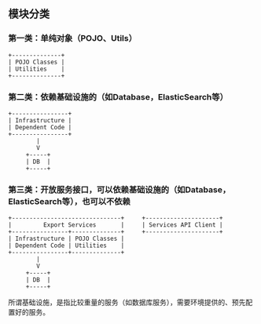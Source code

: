 模块分类
-------

### 第一类：单纯对象（POJO、Utils）
```
+--------------+
| POJO Classes |
| Utilities    |
+--------------+
```

### 第二类：依赖基础设施的（如Database，ElasticSearch等）
```
+----------------+
| Infrastructure |
| Dependent Code |
+----------------+
        |
        V
     +-----+
     | DB  |
     +-----+
```

### 第三类：开放服务接口，可以依赖基础设施的（如Database，ElasticSearch等），也可以不依赖
```
+-------------------------------+     +---------------------+
|         Export Services       |     | Services API Client |  
+----------------+--------------+     +---------------------+
| Infrastructure | POJO Classes |
| Dependent Code | Utilities    |
+----------------+--------------+
        |
        V
     +-----+
     | DB  |
     +-----+
```

所谓基础设施，是指比较重量的服务（如数据库服务），需要环境提供的、预先配置好的服务。


